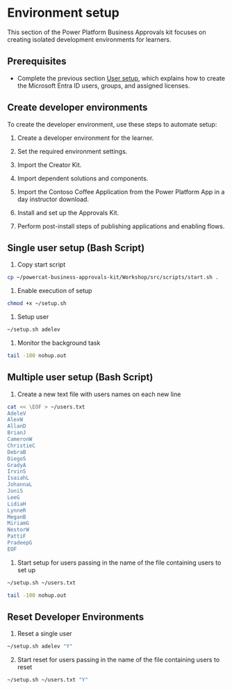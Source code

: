 
# Environment setup

This section of the Power Platform Business Approvals kit focuses on creating isolated development environments for learners. 

## Prerequisites

- Complete the previous section [User setup](./user-setup.md), which explains how to create the Microsoft Entra ID users, groups, and assigned licenses.

## Create developer environments

To create the developer environment, use these steps to automate setup:

1. Create a developer environment for the learner.

1. Set the required environment settings.

1. Import the Creator Kit.

1. Import dependent solutions and components.

1. Import the Contoso Coffee Application from the Power Platform App in a day instructor download.

1. Install and set up the Approvals Kit.

1. Perform post-install steps of publishing applications and enabling flows.

## Single user setup (Bash Script)

1. Copy start script

```bash
cp ~/powercat-business-approvals-kit/Workshop/src/scripts/start.sh .
```

1. Enable execution of setup

```bash
chmod +x ~/setup.sh
```

1. Setup user

```bash
~/setup.sh adelev
```

1. Monitor the background task

```bash
tail -100 nohup.out
```

## Multiple user setup (Bash Script)

1. Create a new text file with users names on each new line

```bash
cat << \EOF > ~/users.txt
AdeleV
AlexW
AllanD
BrianJ
CameronW
ChristieC
DebraB
DiegoS
GradyA
IrvinS
IsaiahL
JohannaL
JoniS
LeeG
LidiaH
LynneR
MeganB
MiriamG
NestorW
PattiF
PradeepG
EOF 
```

1. Start setup for users passing in the name of the file containing users to set up

```bash
~/setup.sh ~/users.txt
```

```bash
tail -100 nohup.out
```

## Reset Developer Environments

1. Reset a single user

```bash
~/setup.sh adelev "Y"
```

2. Start reset for users passing in the name of the file containing users to reset

```bash
~/setup.sh ~/users.txt "Y"
```
